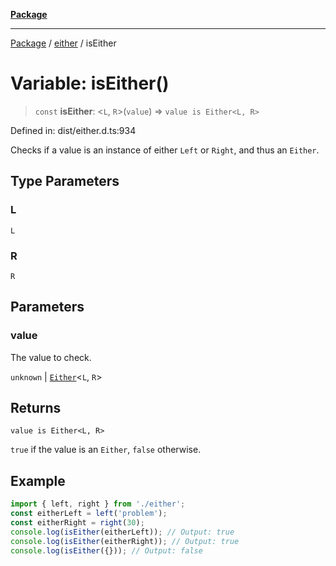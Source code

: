 [**Package**](../../README.md)

***

[Package](../../modules.md) / [either](../README.md) / isEither

# Variable: isEither()

> `const` **isEither**: \<`L`, `R`\>(`value`) => `value is Either<L, R>`

Defined in: dist/either.d.ts:934

Checks if a value is an instance of either `Left` or `Right`, and thus an `Either`.

## Type Parameters

### L

`L`

### R

`R`

## Parameters

### value

The value to check.

`unknown` | [`Either`](../type-aliases/Either.md)\<`L`, `R`\>

## Returns

`value is Either<L, R>`

`true` if the value is an `Either`, `false` otherwise.

## Example

```ts
import { left, right } from './either';
const eitherLeft = left('problem');
const eitherRight = right(30);
console.log(isEither(eitherLeft)); // Output: true
console.log(isEither(eitherRight)); // Output: true
console.log(isEither({})); // Output: false
```
